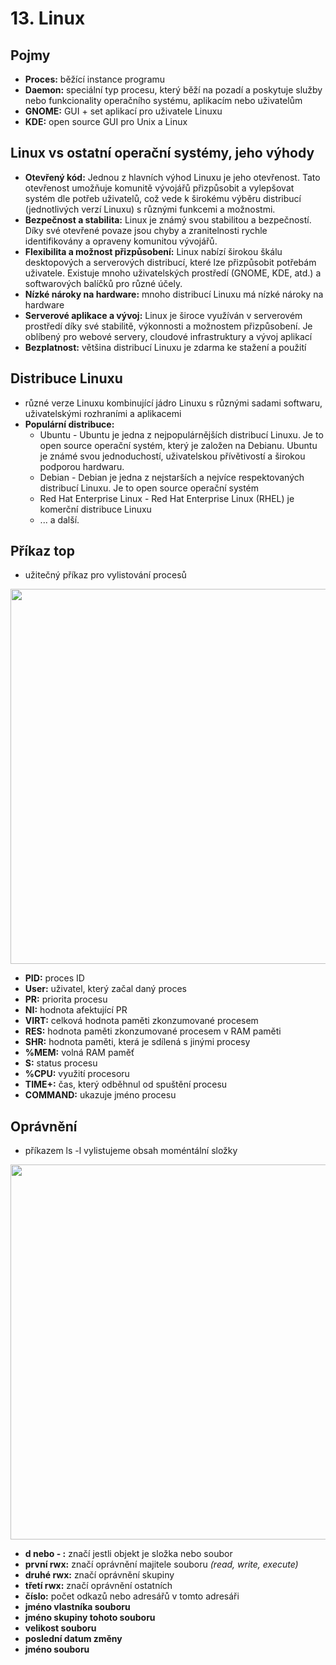 # 13. Linux

## Pojmy
- **Proces:** běžící instance programu
- **Daemon:** speciální typ procesu, který běží na pozadí a poskytuje služby nebo funkcionality operačního systému, aplikacím nebo uživatelům
- **GNOME:** GUI + set aplikací pro uživatele Linuxu
- **KDE:** open source GUI pro Unix a Linux

## Linux vs ostatní operační systémy, jeho výhody
- **Otevřený kód:** Jednou z hlavních výhod Linuxu je jeho otevřenost. Tato otevřenost umožňuje komunitě vývojářů přizpůsobit a vylepšovat systém dle potřeb uživatelů, což vede k širokému výběru distribucí (jednotlivých verzí Linuxu) s různými funkcemi a možnostmi.
- **Bezpečnost a stabilita:** Linux je známý svou stabilitou a bezpečností. Díky své otevřené povaze jsou chyby a zranitelnosti rychle identifikovány a opraveny komunitou vývojářů.
- **Flexibilita a možnost přizpůsobení:** Linux nabízí širokou škálu desktopových a serverových distribucí, které lze přizpůsobit potřebám uživatele. Existuje mnoho uživatelských prostředí (GNOME, KDE, atd.) a softwarových balíčků pro různé účely.
- **Nízké nároky na hardware:** mnoho distribucí Linuxu má nízké nároky na hardware
- **Serverové aplikace a vývoj:** Linux je široce využíván v serverovém prostředí díky své stabilitě, výkonnosti a možnostem přizpůsobení. Je oblíbený pro webové servery, cloudové infrastruktury a vývoj aplikací
- **Bezplatnost:** většina distribucí Linuxu je zdarma ke stažení a použití

## Distribuce Linuxu
- různé verze Linuxu kombinující jádro Linuxu s různými sadami softwaru, uživatelskými rozhraními a aplikacemi
- **Populární distribuce:**
  - Ubuntu - Ubuntu je jedna z nejpopulárnějších distribucí Linuxu. Je to open source operační systém, který je založen na Debianu. Ubuntu je známé svou jednoduchostí, uživatelskou přívětivostí a širokou podporou hardwaru.
  - Debian - Debian je jedna z nejstarších a nejvíce respektovaných distribucí Linuxu. Je to open source operační systém
  - Red Hat Enterprise Linux - Red Hat Enterprise Linux (RHEL) je komerční distribuce Linuxu
  - ... a další.
 
## Příkaz top
- užitečný příkaz pro vylistování procesů

<p align="center">
  <img src="https://phoenixnap.com/kb/wp-content/uploads/2021/12/top-command-output.png" width="600" height="auto"/>
</p>

- **PID:** proces ID
- **User:** uživatel, který začal daný proces
- **PR:** priorita procesu
- **NI:** hodnota afektující PR
- **VIRT:** celková hodnota paměti zkonzumované procesem
- **RES:** hodnota paměti zkonzumované procesem v RAM paměti
- **SHR:** hodnota paměti, která je sdílená s jinými procesy
- **%MEM:** volná RAM paměť
- **S:** status procesu
- **%CPU:** využití procesoru
- **TIME+:** čas, který odběhnul od spuštění procesu
- **COMMAND:** ukazuje jméno procesu

## Oprávnění
- příkazem ls -l vylistujeme obsah moméntální složky

<p align="center">
  <img src="https://i.pinimg.com/originals/d3/e7/4a/d3e74a87f423bbb62e39d9de30e6399d.gif" width="600" height="auto"/>
</p>

- **d nebo - :** značí jestli objekt je složka nebo soubor
- **první rwx:** značí oprávnění majitele souboru _(read, write, execute)_
- **druhé rwx:** značí oprávnění skupiny
- **třetí rwx:** značí oprávnění ostatních
- **číslo:** počet odkazů nebo adresářů v tomto adresáři
- **jméno vlastníka souboru**
- **jméno skupiny tohoto souboru**
- **velikost souboru**
- **poslední datum změny**
- **jméno souboru**
